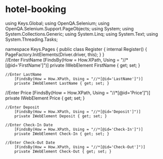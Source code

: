 # hotel-booking

using Keys.Global;
using OpenQA.Selenium;
using OpenQA.Selenium.Support.PageObjects;
using System;
using System.Collections.Generic;
using System.Linq;
using System.Text;
using System.Threading.Tasks;

namespace Keys.Pages
{
    public class Register
    {
        internal Register()
        {
            PageFactory.InitElements(Driver.driver, this);
        }
   }    
             //Enter FirstName
       [FindsBy(How = How.XPath, Using = "//*[@id='FirstName']")]
        private IWebElement FirstName { get; set; }
       
    //Enter LastName
        [FindsBy(How = How.XPath, Using = "//*[@id='LastName']")]
        private IWebElement LastName { get; set; }
    
   //Enter Price
        [FindsBy(How = How.XPath, Using = "//*[@id='Price']")]
        private IWebElement Price { get; set; }
    
    //Enter Deposit
        [FindsBy(How = How.XPath, Using = "//*[@id='Deposit']")]
        private IWebElement Deposit { get; set; }
    
    //Enter Check-In Date
        [FindsBy(How = How.XPath, Using = "//*[@id='Check-In']")]
        private IWebElement Check-In { get; set; }
        
    //Enter Check-Out Date
        [FindsBy(How = How.XPath, Using = "//*[@id='Check-Out']")]
        private IWebElement Check-Out { get; set; }
    
    
        
